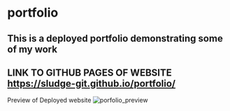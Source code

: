 # portfolio
This is a deployed portfolio demonstrating some of my work
-----------------------------------------------------------
LINK TO GITHUB PAGES OF WEBSITE
https://sludge-git.github.io/portfolio/
-----------------------------------------------------------
Preview of Deployed website
![porfolio_preview](https://user-images.githubusercontent.com/67348654/107873270-f1fcb980-6e76-11eb-90c1-9c1ef253d8d6.jpg)

